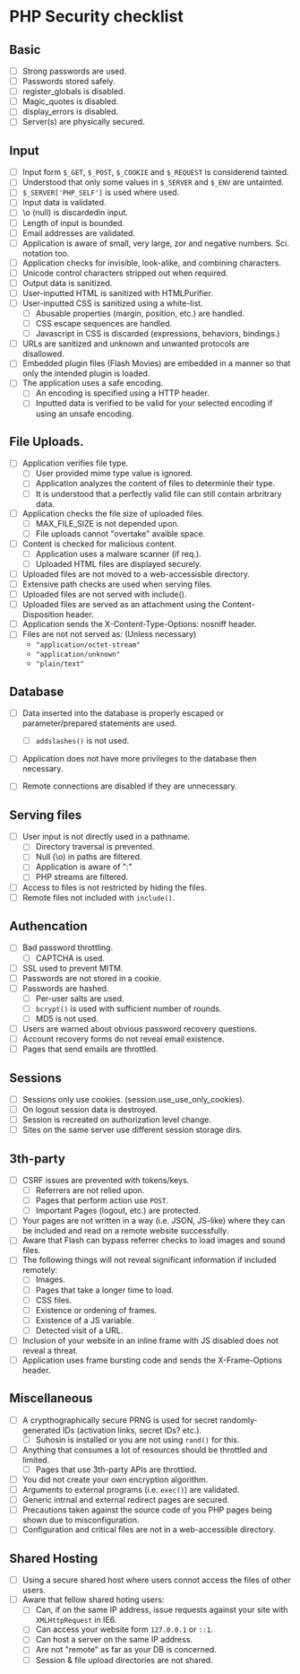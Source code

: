 PHP Security checklist
======================

## Basic

- [ ] Strong passwords are used.
- [ ] Passwords stored safely.
- [ ] register_globals is disabled.
- [ ] Magic_quotes is disabled.
- [ ] display_errors is disabled.
- [ ] Server(s) are physically secured.

## Input
- [ ] Input form `$_GET`, `$_POST`, `$_COOKIE` and `$_REQUEST` is considerend tainted.
- [ ] Understood that only some values in `$_SERVER` and `$_ENV` are untainted.
- [ ] `$_SERVER['PHP_SELF']` is used where used.
- [ ] Input data is validated.
- [ ] \o (null) is discardedin input.
- [ ] Length of input is bounded.
- [ ] Email addresses are validated.
- [ ] Application is aware of small, very large, zor and negative numbers. Sci. notation too.
- [ ] Application checks for invisible, look-alike, and combining characters.
- [ ] Unicode control characters stripped out when required.
- [ ] Output data is sanitized.
- [ ] User-inputted HTML is sanitized with HTMLPurifier.
- [ ] User-inputted CSS is sanitized using a white-list.
  - [ ] Abusable properties (margin, position, etc.) are handled.
  - [ ] CSS escape sequences are handled.
  - [ ] Javascript in CSS is discarded (expressions, behaviors, bindings.)
- [ ] URLs are sanitized and unknown and unwanted protocols are disallowed.
- [ ] Embedded plugin files (Flash Movies) are embedded in a manner so that only the intended plugin is loaded.
- [ ] The application uses a safe encoding.
  - [ ] An encoding is specified using a HTTP header.
  - [ ] Inputted data is verified to be valid for your selected encoding if using an unsafe encoding.

## File Uploads.

- [ ] Application verifies file type.
  - [ ] User provided mime type value is ignored.
  - [ ] Application analyzes the content of files to determinie their type.
  - [ ] It is understood that a perfectly valid file can still contain arbritrary data.
- [ ] Application checks the file size of uploaded files.  
  - [ ] MAX_FILE_SIZE is not depended upon.
  - [ ] File uploads cannot "overtake" avaible space.
- [ ] Content is checked for malicious content.
  - [ ] Application uses a malware scanner (if req.).
  - [ ] Uploaded HTML files are displayed securely.
- [ ] Uploaded files are not moved to a web-accessisble directory.
- [ ] Extensive path checks are used when serving files.
- [ ] Uploaded files are not served with include().
- [ ] Uploaded files are served as an attachment using the Content-Disposition header.
- [ ] Application sends the X-Content-Type-Options: nosniff header.
- [ ] Files are not not served as: (Unless necessary)
  - `"application/octet-stream"`
  - `"application/unknown"`
  - `"plain/text"`

## Database

- [ ] Data inserted into the database is properly escaped or parameter/prepared statements are used.
  - [ ] `addslashes()` is not used.
- [ ] Application does not have more privileges to the database then necessary.
- [ ] Remote connections are disabled if they are unnecessary.


## Serving files

- [ ] User input is not directly used in a pathname.
  - [ ] Directory traversal is prevented.
  - [ ] Null (\o) in paths are filtered.
  - [ ] Application is aware of ":"
  - [ ] PHP streams are filtered.
- [ ] Access to files is not restricted by hiding the files.
- [ ] Remote files not included with `include()`.

## Authencation

- [ ] Bad password throttling.
  - [ ] CAPTCHA is used.
- [ ] SSL used to prevent MITM.
- [ ] Passwords are not stored in a cookie.
- [ ] Passwords are hashed.
  - [ ] Per-user salts are used.
  - [ ] `bcrypt()` is used with sufficient number of rounds.
  - [ ] MD5 is not used.
- [ ] Users are warned about obvious password recovery questions.
- [ ] Account recovery forms do not reveal email existence.
- [ ] Pages that send emails are throttled.

## Sessions

- [ ] Sessions only use cookies. (session.use_use_only_cookies).
- [ ] On logout session data is destroyed.
- [ ] Session is recreated on authorization level change.
- [ ] Sites on the same server use different session storage dirs.

## 3th-party

- [ ] CSRF issues are prevented with tokens/keys.
  - [ ] Referrers are not relied upon.
  - [ ] Pages that perform action use `POST`.
  - [ ] Important Pages (logout, etc.) are protected.
- [ ] Your pages are not written in a way (i.e. JSON, JS-like) where they can be included and read on a remote website successfully.
- [ ] Aware that Flash can bypass referrer checks to load images and sound files.
- [ ] The following things will not reveal significant information if included remotely:
  - [ ] Images.
  - [ ] Pages that take a longer time to load.
  - [ ] CSS files.
  - [ ] Existence or ordening of frames.
  - [ ] Existence of a JS variable.
  - [ ] Detected visit of a URL.
- [ ] Inclusion of your website in an inline frame with JS disabled does not reveal a threat.
- [ ] Application uses frame bursting code and sends the X-Frame-Options header.

## Miscellaneous

- [ ] A crypthographically secure PRNG is used for secret randomly-generated IDs (activation links, secret IDs? etc.).
  - [ ] Suhosin is installed or you are not using `rand()` for this.
- [ ] Anything that consumes a lot of resources should be throttled and limited.
  - [ ] Pages that use 3th-party APIs are throttled.
- [ ] You did not create your own encryption algorithm.
- [ ] Arguments to external programs (i.e. `exec()`) are validated.
- [ ] Generic intrnal and external redirect pages are secured.
- [ ] Precautions taken against the source code of you PHP pages being shown due to misconfiguration.
- [ ] Configuration and critical files are not in a web-accessible directory.

## Shared Hosting

- [ ] Using a secure shared host where users connot access the files of other users.
- [ ] Aware that fellow shared hoting users:
  - [ ] Can, if on the same IP address, issue requests against your site with `XMLHttpRequest` in IE6.
  - [ ] Can access your website form `127.0.0.1` or `::1`.
  - [ ] Can host a server on the same IP address.
  - [ ] Are not "remote" as far as your DB is concerned.
  - [ ] Session & file upload directories are not shared.

